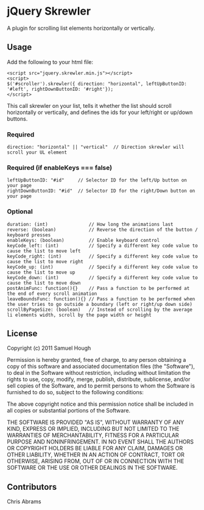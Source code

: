# jQuery Skrewler
A plugin for scrolling list elements horizontally or vertically.

## Usage

Add the following to your html file:
<!---->
    <script src="jquery.skrewler.min.js"></script>
    <script>
    $('#scroller').skrewler({ direction: "horizontal", leftUpButtonID: '#left', rightDownButtonID: '#right'});
    </script>

This call skrewler on your list, tells it whether the list should scroll horizontally or vertically, and defines the ids for your left/right or up/down buttons.

### Required

<!---->
    direction: "horizontal" || "vertical"  // Direction skrewler will scroll your UL element

### Required (if enableKeys === false)
<!---->
    leftUpButtonID: "#id"     // Selector ID for the left/Up button on your page
    rightDownButtonID: "#id"  // Selector ID for the right/Down button on your page

### Optional
<!---->
    duration: (int)               // How long the animations last
    reverse: (boolean)            // Reverse the direction of the button / keyboard presses
    enableKeys: (boolean)         // Enable keyboard control
    keyCode_left: (int)           // Specify a different key code value to cause the list to move left
    keyCode_right: (int)          // Specify a different key code value to cause the list to move right
    keyCode_up: (int)             // Specify a different key code value to cause the list to move up
    keyCode_down: (int)           // Specify a different key code value to cause the list to move down
    postAnimFunc: function(){}    // Pass a function to be performed at the end of every scroll animation
    leaveBoundsFunc: function(){} // Pass a function to be performed when the user tries to go outside a boundary (left or right/up down side)
    scrollByPageSize: (boolean)   // Instead of scrolling by the average li elements width, scroll by the page width or height
 

## License
Copyright (c) 2011 Samuel Hough

Permission is hereby granted, free of charge, to any person obtaining a copy of this software and associated documentation files (the "Software"), to deal in the Software without restriction, including without limitation the rights to use, copy, modify, merge, publish, distribute, sublicense, and/or sell copies of the Software, and to permit persons to whom the Software is furnished to do so, subject to the following conditions:

The above copyright notice and this permission notice shall be included in all copies or substantial portions of the Software.

THE SOFTWARE IS PROVIDED "AS IS", WITHOUT WARRANTY OF ANY KIND, EXPRESS OR IMPLIED, INCLUDING BUT NOT LIMITED TO THE WARRANTIES OF MERCHANTABILITY, FITNESS FOR A PARTICULAR PURPOSE AND NONINFRINGEMENT. IN NO EVENT SHALL THE AUTHORS OR COPYRIGHT HOLDERS BE LIABLE FOR ANY CLAIM, DAMAGES OR OTHER LIABILITY, WHETHER IN AN ACTION OF CONTRACT, TORT OR OTHERWISE, ARISING FROM, OUT OF OR IN CONNECTION WITH THE SOFTWARE OR THE USE OR OTHER DEALINGS IN THE SOFTWARE.

## Contributors
Chris Abrams